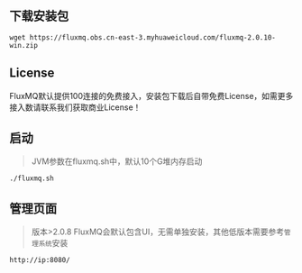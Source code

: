## 下载安装包
```shell
wget https://fluxmq.obs.cn-east-3.myhuaweicloud.com/fluxmq-2.0.10-win.zip
```
## License
FluxMQ默认提供100连接的免费接入，安装包下载后自带免费License，如需更多接入数请联系我们获取商业License！

## 启动
> JVM参数在fluxmq.sh中，默认10个G堆内存启动
```shell
./fluxmq.sh
```
## 管理页面
> 版本>2.0.8 FluxMQ会默认包含UI，无需单独安装，其他低版本需要参考`管理系统`安装
```shell
http://ip:8080/
```